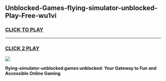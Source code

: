 
## Unblocked-Games-flying-simulator-unblocked-Play-Free-wu1vi
<h3>
<a href="https://premium76.site?title=flying-simulator-unblocked&ref=21A">CLICK TO PLAY</a></h3>
<hr>

<h3>
<a href="https://premium76.site?title=flying-simulator-unblocked&ref=21A">CLICK 2 PLAY</a>
  
</h3>

<a href="https://premium76.site?title=flying-simulator-unblocked&ref=21A"><img src="https://clearcache.store/games.png"></a>


**flying-simulator-unblocked games unblocked: Your Gateway to Fun and Accessible Online Gaming**
